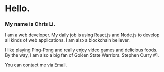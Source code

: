 # Hello.
### My name is Chris Li.

I am a web developer. My daily job is using React.js and Node.js to develop all kinds of web applications. I am also a blockchain believer.

I like playing Ping-Pong and really enjoy video games and delicious foods.
By the way, I am also a big fan of Golden State Warriors. Stephen Curry #1.

You can contact me via [Email](mailto:christopherli1018@gmail.com).
